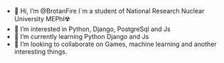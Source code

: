 - 👋 Hi, I’m @BrotanFire I`m a student of National Research Nuclear University MEPhI☢️ 
- 👀 I’m interested in Python, Django, PostgreSql and Js
- 🌱 I’m currently learning Python Django and Js
- 💞️ I’m looking to collaborate on Games, machine learning and another interesting things.
